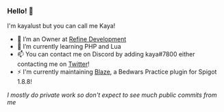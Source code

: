 ### Hello! 👋

I'm kayalust but you can call me Kaya!

- 🔭 I’m an Owner at [Refine Development](https://github.com/RefineDevelopment)
- 🌱 I’m currently learning PHP and Lua
- 📫 You can contact me on Discord by adding kaya#7800 either contacting me on [Twitter](https://twitter.com/kayalust)!
- ⚡ I'm currently maintaining [Blaze](https://polymart.org/resource/blaze-bedwars-practice.1392), a Bedwars Practice plugin for Spigot 1.8.8!

*I mostly do private work so don't expect to see much public commits from me*
